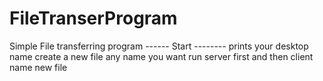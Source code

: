 # FileTranserProgram
Simple File transferring program 
------ Start --------
prints your desktop name 
create a new file any name you want
run server first and then client 
name new file 
